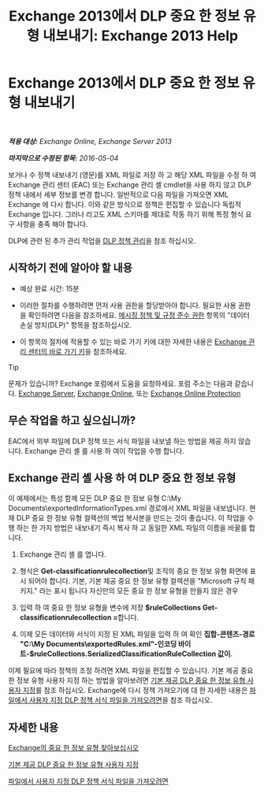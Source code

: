﻿---
title: 'Exchange 2013에서 DLP 중요 한 정보 유형 내보내기: Exchange 2013 Help'
TOCTitle: Exchange에서 DLP 중요 한 정보 유형 내보내기
ms:assetid: 8f02fbc2-dd1c-4276-be1a-517a43fe39b2
ms:mtpsurl: https://technet.microsoft.com/ko-kr/library/Dn479225(v=EXCHG.150)
ms:contentKeyID: 59635521
ms.date: 05/22/2018
mtps_version: v=EXCHG.150
ms.translationtype: MT
---

# Exchange 2013에서 DLP 중요 한 정보 유형 내보내기

 

_**적용 대상:** Exchange Online, Exchange Server 2013_

_**마지막으로 수정된 항목:** 2016-05-04_

보거나 수 정책 내보내기 (영문)를 XML 파일로 저장 하 고 해당 XML 파일을 수정 하 여 Exchange 관리 센터 (EAC) 또는 Exchange 관리 셸 cmdlet을 사용 하지 않고 DLP 정책 내에서 세부 정보를 변경 합니다. 일반적으로 다음 파일을 가져오면 XML Exchange 에 다시 합니다. 이와 같은 방식으로 정책은 편집할 수 있습니다 독립적 Exchange 입니다. 그러나 라고도 XML 스키마를 제대로 작동 하기 위해 특정 형식 요구 사항을 충족 해야 합니다.

DLP에 관련 된 추가 관리 작업을 [DLP 정책 관리](manage-dlp-policies-exchange-2013-help.md)을 참조 하십시오.

## 시작하기 전에 알아야 할 내용

  - 예상 완료 시간: 15분

  - 이러한 절차를 수행하려면 먼저 사용 권한을 할당받아야 합니다. 필요한 사용 권한을 확인하려면 다음을 참조하세요. [메시징 정책 및 규정 준수 권한](messaging-policy-and-compliance-permissions-exchange-2013-help.md) 항목의 "데이터 손실 방지(DLP)" 항목을 참조하십시오.

  - 이 항목의 절차에 적용할 수 있는 바로 가기 키에 대한 자세한 내용은 [Exchange 관리 센터의 바로 가기 키](keyboard-shortcuts-in-the-exchange-admin-center-exchange-online-protection-help.md)을 참조하세요.


> [!TIP]
> 문제가 있습니까? Exchange 포럼에서 도움을 요청하세요. 포럼 주소는 다음과 같습니다. <A href="https://go.microsoft.com/fwlink/p/?linkid=60612">Exchange Server</A>, <A href="https://go.microsoft.com/fwlink/p/?linkid=267542">Exchange Online</A>, 또는 <A href="https://go.microsoft.com/fwlink/p/?linkid=285351">Exchange Online Protection</A>



## 무슨 작업을 하고 싶으십니까?

EAC에서 외부 파일에 DLP 정책 또는 서식 파일을 내보낼 하는 방법을 제공 하지 않습니다. Exchange 관리 셸 를 사용 하 여이 작업을 수행 합니다.

## Exchange 관리 셸 사용 하 여 DLP 중요 한 정보 유형

이 예제에서는 특성 함께 모든 DLP 중요 한 정보 유형 C:\\My Documents\\exportedInformationTypes.xml 경로에서 XML 파일을 내보냅니다. 현재 DLP 중요 한 정보 유형 컬렉션의 백업 복사본을 만드는 것이 좋습니다. 이 작업을 수행 하는 한 가지 방법은 내보내기 즉시 복사 하 고 동일한 XML 파일의 이름을 바꿀를 합니다.

1.  Exchange 관리 셸 를 엽니다.

2.  형식은 **Get-classificationrulecollection**및 조직의 중요 한 정보 유형 화면에 표시 되어야 합니다. 기본, 기본 제공 중요 한 정보 유형 컬렉션을 "Microsoft 규칙 패키지." 라는 표시 됩니다 자신만의 모든 중요 한 정보 유형을 만들지 않은 경우

3.  입력 하 여 중요 한 정보 유형을 변수에 저장 <strong>$ruleCollections Get-classificationrulecollection =</strong>합니다.

4.  이제 모든 데이터와 서식이 지정 된 XML 파일을 입력 하 여 확인 **집합-콘텐츠-경로 "C:\\My Documents\\exportedRules.xml"-인코딩 바이트-$ruleCollections.SerializedClassificationRuleCollection 값이**.

이제 필요에 따라 정책의 조정 하려면 XML 파일을 편집할 수 있습니다. 기본 제공 중요 한 정보 유형 사용자 지정 하는 방법을 알아보려면 [기본 제공 DLP 중요 한 정보 유형 사용자 지정](customize-the-built-in-dlp-sensitive-information-types-exchange-2013-help.md)를 참조 하십시오. Exchange에 다시 정책 가져오기에 대 한 자세한 내용은 [파일에서 사용자 지정 DLP 정책 서식 파일을 가져오려면](import-a-custom-dlp-policy-template-from-a-file-exchange-2013-help.md)을 참조 하십시오.

## 자세한 내용

[Exchange의 중요 한 정보 유형 찾아보십시오](what-the-sensitive-information-types-in-exchange-look-for-exchange-online-help.md)

[기본 제공 DLP 중요 한 정보 유형 사용자 지정](customize-the-built-in-dlp-sensitive-information-types-exchange-2013-help.md)

[파일에서 사용자 지정 DLP 정책 서식 파일을 가져오려면](import-a-custom-dlp-policy-template-from-a-file-exchange-2013-help.md)

